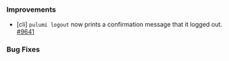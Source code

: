### Improvements

- [cli] `pulumi logout` now prints a confirmation message that it logged out.
  [#9641](https://github.com/pulumi/pulumi/pull/9641)

### Bug Fixes
